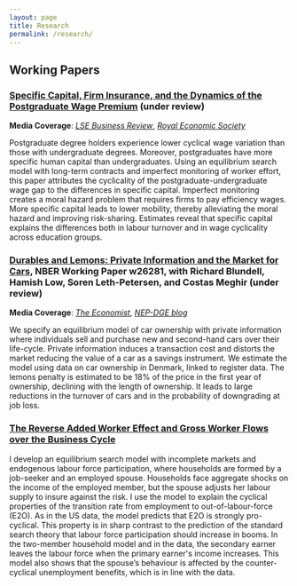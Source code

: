 ```yaml
---
layout: page
title: Research
permalink: /research/
---
```




## Working Papers

### [Specific Capital, Firm Insurance, and the Dynamics of the Postgraduate Wage Premium](https://ssrn.com/abstract=3443574) (under review)

**Media Coverage**: [_LSE Business Review_](http://blogs.lse.ac.uk/businessreview/2018/06/13/a-postgraduate-degree-protects-you-against-the-business-cycle/), [_Royal Economic Society_](http://www.res.org.uk/details/mediabrief/10938521/A-POSTGRADUATE-DEGREE-PROTECTS-YOU-AGAINST-THE-BUSINESS-CYCLE-US-evidence.html)

Postgraduate degree holders experience lower cyclical wage variation than those with undergraduate degrees. Moreover, postgraduates have more specific human capital than undergraduates. Using an equilibrium search model with long-term contracts and imperfect monitoring of worker effort, this paper attributes the cyclicality of the postgraduate-undergraduate wage gap to the differences in specific capital. Imperfect monitoring creates a moral hazard problem that requires firms to pay efficiency wages. More specific capital leads to lower mobility, thereby alleviating the moral hazard and improving risk-sharing. Estimates reveal that specific capital explains the differences both in labour turnover and in wage cyclicality across education groups. 



### [Durables and Lemons: Private Information and the Market for Cars](https://www.nber.org/papers/w26281), NBER Working Paper w26281, with Richard Blundell, Hamish Low, Soren Leth-Petersen, and Costas Meghir (under review)

**Media Coverage**: [_The Economist_](https://www.economist.com/finance-and-economics/2019/09/26/can-you-buy-a-good-second-hand-car), [_NEP-DGE blog_](https://nepdge.wordpress.com/2019/10/03/durables-and-lemons-private-information-and-the-market-for-cars/#respond)

We specify an equilibrium model of car ownership with private information where individuals sell and purchase new and second-hand cars over their life-cycle. Private information induces a transaction cost and distorts the market reducing the value of a car as a savings instrument. We estimate the model using data on car ownership in Denmark, linked to register data. The lemons penalty is estimated to be 18% of the price in the first year of ownership, declining with the length of ownership. It leads to large reductions in the turnover of cars and in the probability of downgrading at job loss.



### [The Reverse Added Worker Effect and Gross Worker Flows over the Business Cycle](https://drive.google.com/open?id=0B-yAdp5D_qlrdGc3Tl94VFB5WjA)

I develop an equilibrium search model with incomplete markets and endogenous labour force participation, where households are formed by a job-seeker and an employed spouse. Households face aggregate shocks on the income of the employed member, but the spouse adjusts her labour supply to insure against the risk. I use the model to explain the cyclical properties of the transition rate from employment to out-of-labour-force (E2O). As in the US data, the model predicts that E2O is strongly pro-cyclical. This property is in sharp contrast to the prediction of the standard search theory that labour force participation should increase in booms. In the two-member household model and in the data, the secondary earner leaves the labour force when the primary earner's income increases. This model also shows that the spouse’s behaviour is affected by the counter-cyclical unemployment benefits, which is in line with the data.

